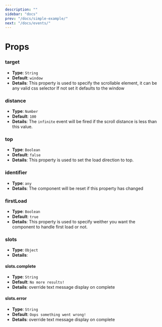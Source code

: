 ```yaml
---
description: ""
sidebar: "docs"
prev: "/docs/simple-example/"
next: "/docs/events/"
---
```


# Props

### target

- **Type**: `String`
- **Default**: `window`
- **Details**:
  This property is used to specify the scrollable element, it can be any valid css selector
  If not set it defaults to the window

### distance

- **Type**: `Number`
- **Default**: `100`
- **Details**:
  The `infinite` event will be fired if the scroll distance is less than this value.

### top

- **Type**: `Boolean`
- **Default**: `false`
- **Details**:
  This property is used to set the load direction to top.

### identifier

- **Type**: `any`
- **Details**:
  The component will be reset if this property has changed

### firstLoad

- **Type**: `Boolean`
- **Default**: `true`
- **Details**:
  This property is used to specify weither you want the component to handle first load or not.

### slots

- **Type**: `Object`
- **Details**:

#### slots.complete

- **Type**: `String`
- **Default**: `No more results!`
- **Details**:
  override text message display on complete

#### slots.error

- **Type**: `String`
- **Default**: `Oops something went wrong!`
- **Details**:
  override text message display on complete
